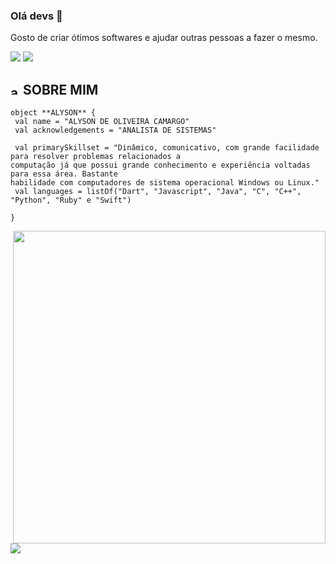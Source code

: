 ### Olá devs 👋

Gosto de criar ótimos softwares e ajudar outras pessoas a fazer o mesmo.

  <a align="center" alt="mail" href = "mailto:alysoncamar@gmail.com"><img src="https://img.shields.io/badge/-Gmail-%23333?style=for-the-badge&logo=gmail&logoColor=white" target="_blank"></a>
  <a align="center" alt="linkedin" href="https://www.linkedin.com/in/alyson-camargo-49b476242" target="_blank"><img src="https://img.shields.io/badge/-LinkedIn-%230077B5?style=for-the-badge&logo=linkedin&logoColor=white" target="_blank"></a> 


## <img width="15" alt="about" src="https://raw.github.com/elizarov/elizarov/master/about.png"> SOBRE MIM


```
object **ALYSON** {
 val name = "ALYSON DE OLIVEIRA CAMARGO"
 val acknowledgements = "ANALISTA DE SISTEMAS"
 
 val primarySkillset = "Dinâmico, comunicativo, com grande facilidade para resolver problemas relacionados a
computação já que possui grande conhecimento e experiência voltadas para essa área. Bastante
habilidade com computadores de sistema operacional Windows ou Linux."
 val languages = listOf("Dart", "Javascript", "Java", "C", "C++", "Python", "Ruby" e "Swift") 

}
```



<img align="right" width="500" src="https://c.tenor.com/kqlEI-zeRL4AAAAC/pixelart.gif" /> 
<a href="https://github.com/AlysonCamargo">
 
  <img align="left" src="https://github-readme-stats.vercel.app/api/top-langs/?username=AlysonCamargo&theme=dracula&hide_langs_below=1" />
</a>



